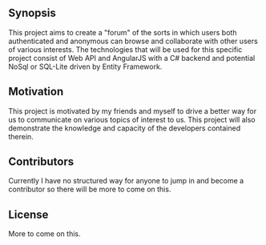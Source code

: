 ## Synopsis

This project aims to create a "forum" of the sorts in which users both authenticated and anonymous can browse and collaborate with other users of various interests. The technologies that will be used for this specific project consist of Web API and AngularJS with a C# backend and potential NoSql or SQL-Lite driven by Entity Framework.

## Motivation

This project is motivated by my friends and myself to drive a better way for us to communicate on various topics of interest to us. This project will also demonstrate the knowledge and capacity of the developers contained therein.

## Contributors

Currently I have no structured way for anyone to jump in and become a contributor so there will be more to come on this.

## License

More to come on this.
